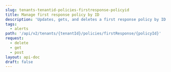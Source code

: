 ```yaml
---
slug: tenants-tenantid-policies-firstresponse-policyid
title: Manage first response policy by ID
description: 'Updates, gets, and deletes a first response policy by ID.'
tags:
  - alerts
path: '/api/v2/tenants/{tenantId}/policies/firstResponse/{policyId}'
request:
  - delete
  - get
  - post
layout: api-doc
draft: false
---
```

